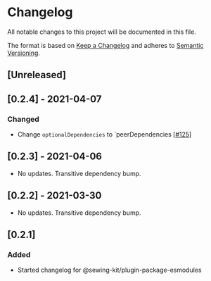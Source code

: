# Changelog

All notable changes to this project will be documented in this file.

The format is based on [Keep a Changelog](http://keepachangelog.com/en/1.0.0/)
and adheres to [Semantic Versioning](http://semver.org/spec/v2.0.0.html).

## [Unreleased]

## [0.2.4] - 2021-04-07

### Changed

- Change `optionalDependencies` to `peerDependencies [[#125](https://github.com/Shopify/sewing-kit-next/pull/125/files)]

## [0.2.3] - 2021-04-06

- No updates. Transitive dependency bump.

## [0.2.2] - 2021-03-30

- No updates. Transitive dependency bump.

## [0.2.1]

### Added

- Started changelog for @sewing-kit/plugin-package-esmodules
